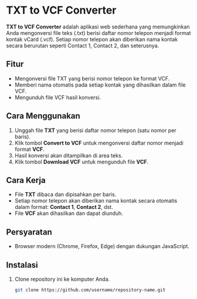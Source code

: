 # TXT to VCF Converter

**TXT to VCF Converter** adalah aplikasi web sederhana yang memungkinkan Anda mengonversi file teks (.txt) berisi daftar nomor telepon menjadi format kontak vCard (.vcf). Setiap nomor telepon akan diberikan nama kontak secara berurutan seperti Contact 1, Contact 2, dan seterusnya.

## Fitur
- Mengonversi file TXT yang berisi nomor telepon ke format VCF.
- Memberi nama otomatis pada setiap kontak yang dihasilkan dalam file VCF.
- Mengunduh file VCF hasil konversi.

## Cara Menggunakan
1. Unggah file **TXT** yang berisi daftar nomor telepon (satu nomor per baris).
2. Klik tombol **Convert to VCF** untuk mengonversi daftar nomor menjadi format **VCF**.
3. Hasil konversi akan ditampilkan di area teks.
4. Klik tombol **Download VCF** untuk mengunduh file **VCF**.

## Cara Kerja
- File **TXT** dibaca dan dipisahkan per baris.
- Setiap nomor telepon akan diberikan nama kontak secara otomatis dalam format: **Contact 1**, **Contact 2**, dst.
- File **VCF** akan dihasilkan dan dapat diunduh.

## Persyaratan
- Browser modern (Chrome, Firefox, Edge) dengan dukungan JavaScript.

## Instalasi
1. Clone repository ini ke komputer Anda.
   ```bash
   git clone https://github.com/username/repository-name.git